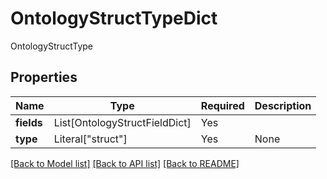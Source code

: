# OntologyStructTypeDict

OntologyStructType

## Properties
| Name | Type | Required | Description |
| ------------ | ------------- | ------------- | ------------- |
**fields** | List[OntologyStructFieldDict] | Yes |  |
**type** | Literal["struct"] | Yes | None |


[[Back to Model list]](../../README.md#models-v2-link) [[Back to API list]](../../README.md#documentation-for-api-endpoints) [[Back to README]](../../README.md)
